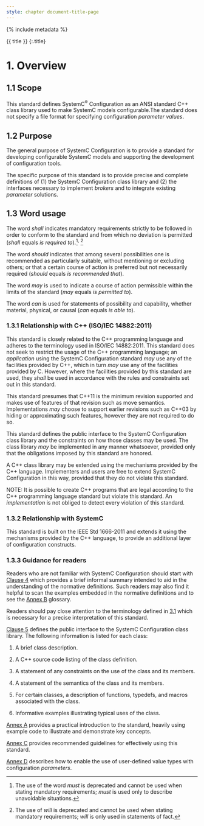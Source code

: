 ```yaml
---
style: chapter document-title-page
---
```


{% include metadata %}

{{ title }}
{:.title}

# 1. Overview

## 1.1 Scope

This standard defines SystemC<sup>®</sup> Configuration as an ANSI standard C++ class library used to make SystemC models configurable.The standard does not specify a file format for specifying configuration *parameter values*.

## 1.2 Purpose

The general purpose of SystemC Configuration is to provide a standard for developing configurable SystemC models and supporting the
development of configuration tools.

The specific purpose of this standard is to provide precise and complete definitions of (1) the SystemC Configuration class library
and (2) the interfaces necessary to implement *brokers* and to integrate existing *parameter* solutions.

## 1.3 Word usage

The word *shall* indicates mandatory requirements strictly to be followed in order to conform to the standard and from which no deviation is permitted (*shall* equals *is required to*).[^fn1]<sup>,</sup> [^fn2]

The word *should* indicates that among several possibilities one is recommended as particularly suitable, without mentioning or excluding others; or that a certain course of action is preferred but not necessarily required (*should* equals *is recommended that*).

The word *may* is used to indicate a course of action permissible within the limits of the standard (*may* equals *is permitted to*).

The word *can* is used for statements of possibility and capability, whether material, physical, or causal (*can* equals *is able to*).

[^fn1]: The use of the word *must* is deprecated and cannot be used when stating mandatory requirements; *must* is used only to describe unavoidable situations.
[^fn2]: The use of *will* is deprecated and cannot be used when stating mandatory requirements; *will* is only used in statements of fact.

### 1.3.1 Relationship with C++ (ISO/IEC 14882:2011)

This standard is closely related to the C++ programming language and adheres to the terminology used in ISO/IEC 14882:2011. This standard
does not seek to restrict the usage of the C++ programming language; an *application* using the SystemC Configuration standard *may* use
any of the facilities provided by C++, which in turn *may* use any of the facilities provided by C. However, where the facilities provided
by this standard are used, they *shall* be used in accordance with the rules and constraints set out in this standard.

This standard presumes that C++11 is the minimum revision supported and makes use of features of that revision such as move semantics.
Implementations *may* choose to support earlier revisions such as C++03 by hiding or approximating such features, however they are not
required to do so.

This standard defines the public interface to the SystemC Configuration class library and the constraints on how those classes
may be used. The class library *may* be implemented in any manner whatsoever, provided only that the obligations imposed by this
standard are honored.

A C++ class library may be extended using the mechanisms provided by the C++ language. Implementers and users are free to extend SystemC
Configuration in this way, provided that they do not violate this standard.

NOTE: It is possible to create C++ programs that are legal according to the C++ programming language standard but violate this standard. An *implementation* is not obliged to detect every violation of this standard.

### 1.3.2 Relationship with SystemC

This standard is built on the IEEE Std 1666-2011 and extends it using the mechanisms provided by the C++ language, to provide an additional layer of configuration constructs.

### 1.3.3 Guidance for readers

Readers who are not familiar with SystemC Configuration should start with [Clause 4](04.html) which provides a brief
informal summary intended to aid in the understanding of the normative definitions. Such readers may also find it helpful to scan the
examples embedded in the normative definitions and to see the [Annex B](#b.html) glossary.

Readers should pay close attention to the terminology defined in [3.1](#31-terminology) which is necessary for a precise interpretation of this standard.

[Clause 5](05.html) defines the public interface to the SystemC Configuration class library. The following information is listed for each class:

 1. A brief class description.

 2. A C++ source code listing of the class definition.

 3. A statement of any constraints on the use of the class and its members.

 4. A statement of the semantics of the class and its members.

 5. For certain classes, a description of functions, typedefs, and macros associated with the class.

 6. Informative examples illustrating typical uses of the class.

[Annex A](#a.html) provides a practical introduction to the standard, heavily using example code to illustrate and demonstrate key concepts.

[Annex C](#c.html) provides recommended guidelines for effectively using this standard.

[Annex D](#d.html) describes how to enable the use of user-defined value types with configuration *parameters*.

